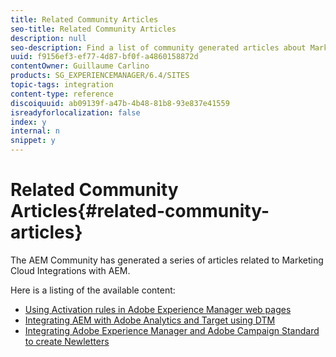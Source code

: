 ```yaml
---
title: Related Community Articles
seo-title: Related Community Articles
description: null
seo-description: Find a list of community generated articles about Marketing Cloud integrations with AEM.
uuid: f9156ef3-ef77-4d87-bf0f-a4860158872d
contentOwner: Guillaume Carlino
products: SG_EXPERIENCEMANAGER/6.4/SITES
topic-tags: integration
content-type: reference
discoiquuid: ab09139f-a47b-4b48-81b8-93e837e41559
isreadyforlocalization: false
index: y
internal: n
snippet: y
---
```


# Related Community Articles{#related-community-articles}

The AEM Community has generated a series of articles related to Marketing Cloud Integrations with AEM.

Here is a listing of the available content:

* [Using Activation rules in Adobe Experience Manager web pages](https://helpx.adobe.com/experience-manager/using/dtm.html)
* [Integrating AEM with Adobe Analytics and Target using DTM](https://helpx.adobe.com/experience-manager/using/integrate-digital-marketing-solutions.html)
* [Integrating Adobe Experience Manager and Adobe Campaign Standard to create Newletters](https://helpx.adobe.com/experience-manager/using/aem_campaign.html)


